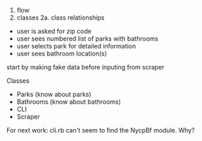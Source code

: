 
1. flow
2. classes
    2a. class relationships

- user is asked for zip code
- user sees numbered list of parks with bathrooms
- user selects park for detailed information
- user sees bathroom location(s)

start by making fake data before inputing from scraper

Classes
- Parks (know about parks)
- Bathrooms (know about bathrooms)
- CLI
- Scraper

For next work:
cli.rb can't seem to find the NycpBf module. Why?